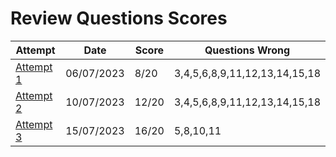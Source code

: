 # Review Questions Scores

| Attempt| Date | Score | Questions Wrong |
| -------|----- |------| ----------------|
| [Attempt 1](/src/review_questions/chapter_4/attempt_1/) | 06/07/2023 | 8/20 | 3,4,5,6,8,9,11,12,13,14,15,18 |
| [Attempt 2](/src/review_questions/chapter_4/attempt_1/) | 10/07/2023 | 12/20 | 3,4,5,6,8,9,11,12,13,14,15,18 |
| [Attempt 3](/src/review_questions/chapter_4/attempt_3/) | 15/07/2023 | 16/20 | 5,8,10,11 |